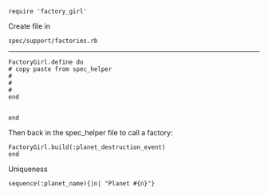 
    require 'factory_girl'

    
Create file in

    spec/support/factories.rb
    
_______
    
    FactoryGirl.define do
    # copy paste from spec_helper
    #
    #
    #
    end
    

    end

Then back in the spec_helper file 
to call a factory:

    FactoryGirl.build(:planet_destruction_event)
    end
    
    
Uniqueness

    sequence(:planet_name){|n| "Planet #{n}"}
    
    